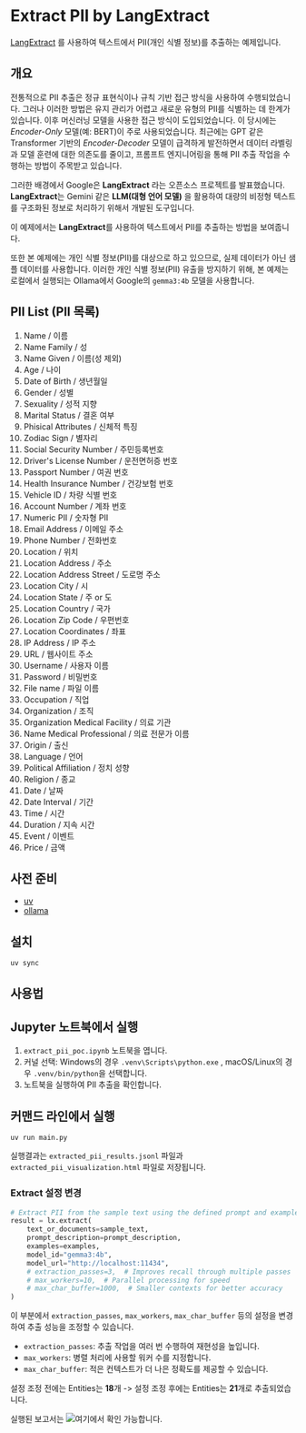 # Extract PII by LangExtract

[LangExtract](https://github.com/google/langextract) 를 사용하여 텍스트에서 PII(개인 식별 정보)를 추출하는 예제입니다.

## 개요

전통적으로 PII 추출은 정규 표현식이나 규칙 기반 접근 방식을 사용하여 수행되었습니다. 그러나 이러한 방법은 유지 관리가 어렵고 새로운 유형의 PII를 식별하는 데 한계가 있습니다. 이후 머신러닝 모델을 사용한 접근 방식이 도입되었습니다. 이 당시에는 _Encoder-Only_ 모델(예: BERT)이 주로 사용되었습니다. 최근에는 GPT 같은 Transformer 기반의 _Encoder-Decoder_ 모델이 급격하게 발전하면서 데이터 라벨링과 모델 훈련에 대한 의존도를 줄이고, 프롬프트 엔지니어링을 통해 PII 추출 작업을 수행하는 방법이 주목받고 있습니다.

그러한 배경에서 Google은 **LangExtract** 라는 오픈소스 프로젝트를 발표했습니다. **LangExtract**는 Gemini 같은 **LLM(대형 언어 모델)** 을 활용하여 대량의 비정형 텍스트를 구조화된 정보로 처리하기 위해서 개발된 도구입니다.

이 예제에서는 **LangExtract**를 사용하여 텍스트에서 PII를 추출하는 방법을 보여줍니다.

또한 본 예제에는 개인 식별 정보(PII)를 대상으로 하고 있으므로, 실제 데이터가 아닌 샘플 데이터를 사용합니다.
이러한 개인 식별 정보(PII) 유출을 방지하기 위해, 본 예제는 로컬에서 실행되는 Ollama에서 Google의 `gemma3:4b` 모델을 사용합니다.

## PII List (PII 목록)

1. Name / 이름
2. Name Family / 성
3. Name Given / 이름(성 제외)
4. Age / 나이
5. Date of Birth / 생년월일
6. Gender / 성별
7. Sexuality / 성적 지향
8. Marital Status / 결혼 여부
9. Phisical Attributes / 신체적 특징
10. Zodiac Sign / 별자리
11. Social Security Number / 주민등록번호
12. Driver's License Number / 운전면허증 번호
13. Passport Number / 여권 번호
14. Health Insurance Number / 건강보험 번호
15. Vehicle ID / 차량 식별 번호
16. Account Number / 계좌 번호
17. Numeric PII / 숫자형 PII
18. Email Address / 이메일 주소
19. Phone Number / 전화번호
20. Location / 위치
21. Location Address / 주소
22. Location Address Street / 도로명 주소
23. Location City / 시
24. Location State / 주 or 도
25. Location Country / 국가
26. Location Zip Code / 우편번호
27. Location Coordinates / 좌표
28. IP Address / IP 주소
29. URL / 웹사이트 주소
30. Username / 사용자 이름
31. Password / 비밀번호
32. File name / 파일 이름
33. Occupation / 직업
34. Organization / 조직
35. Organization Medical Facility / 의료 기관
36. Name Medical Professional / 의료 전문가 이름
37. Origin / 출신
38. Language / 언어
39. Political Affiliation / 정치 성향
40. Religion / 종교
41. Date / 날짜
42. Date Interval / 기간
43. Time / 시간
44. Duration / 지속 시간
45. Event / 이벤트
46. Price / 금액

## 사전 준비

- [uv](https://github.com/astral-sh/uv)
- [ollama](https://ollama.com/download)

## 설치

```shell
uv sync
```

## 사용법

## Jupyter 노트북에서 실행

1. `extract_pii_poc.ipynb` 노트북을 엽니다.
2. 커널 선택: Windows의 경우 `.venv\Scripts\python.exe` , macOS/Linux의 경우 `.venv/bin/python`을 선택합니다.
3. 노트북을 실행하여 PII 추출을 확인합니다. 

## 커맨드 라인에서 실행

```shell
uv run main.py
```

실행결과는 `extracted_pii_results.jsonl` 파일과 `extracted_pii_visualization.html` 파일로 저장됩니다.

### Extract 설정 변경

```python
# Extract PII from the sample text using the defined prompt and examples
result = lx.extract(
    text_or_documents=sample_text,
    prompt_description=prompt_description,
    examples=examples,
    model_id="gemma3:4b",
    model_url="http://localhost:11434",
    # extraction_passes=3,  # Improves recall through multiple passes
    # max_workers=10,  # Parallel processing for speed
    # max_char_buffer=1000,  # Smaller contexts for better accuracy
)
```

이 부분에서 `extraction_passes`, `max_workers`, `max_char_buffer` 등의 설정을 변경하여 추출 성능을 조정할 수 있습니다.

- `extraction_passes`: 추출 작업을 여러 번 수행하여 재현성을 높입니다.
- `max_workers`: 병렬 처리에 사용할 워커 수를 지정합니다.
- `max_char_buffer`: 적은 컨텍스트가 더 나은 정확도를 제공할 수 있습니다.

설정 조정 전에는 Entities는 **18**개 -> 설정 조정 후에는 Entities는 **21**개로 추출되었습니다.

실행된 보고서는 ![여기](https://huketo.github.io/extract-pii-poc)에서 확인 가능합니다.
